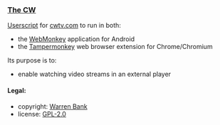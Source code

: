 ### [The CW](https://github.com/warren-bank/crx-The-CW/tree/webmonkey-userscript/es5)

[Userscript](https://github.com/warren-bank/crx-The-CW/raw/webmonkey-userscript/es5/webmonkey-userscript/The-CW.user.js) for [cwtv.com](https://cwtv.com/) to run in both:
* the [WebMonkey](https://github.com/warren-bank/Android-WebMonkey) application for Android
* the [Tampermonkey](https://chrome.google.com/webstore/detail/tampermonkey/dhdgffkkebhmkfjojejmpbldmpobfkfo) web browser extension for Chrome/Chromium

Its purpose is to:
* enable watching video streams in an external player

#### Legal:

* copyright: [Warren Bank](https://github.com/warren-bank)
* license: [GPL-2.0](https://www.gnu.org/licenses/old-licenses/gpl-2.0.txt)

